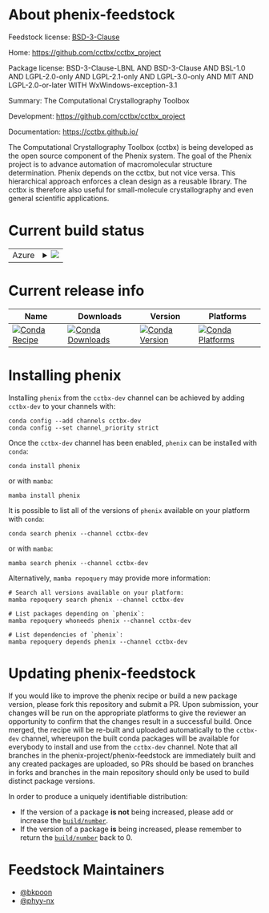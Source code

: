About phenix-feedstock
======================

Feedstock license: [BSD-3-Clause](https://github.com/phenix-project/phenix-feedstock/blob/main/LICENSE.txt)

Home: https://github.com/cctbx/cctbx_project

Package license: BSD-3-Clause-LBNL AND BSD-3-Clause AND BSL-1.0 AND LGPL-2.0-only AND LGPL-2.1-only AND LGPL-3.0-only AND MIT AND LGPL-2.0-or-later WITH WxWindows-exception-3.1

Summary: The Computational Crystallography Toolbox

Development: https://github.com/cctbx/cctbx_project

Documentation: https://cctbx.github.io/

The Computational Crystallography Toolbox (cctbx) is being developed
as the open source component of the Phenix system. The goal of the
Phenix project is to advance automation of macromolecular structure
determination. Phenix depends on the cctbx, but not vice versa. This
hierarchical approach enforces a clean design as a reusable library.
The cctbx is therefore also useful for small-molecule crystallography
and even general scientific applications.


Current build status
====================


<table>
    
  <tr>
    <td>Azure</td>
    <td>
      <details>
        <summary>
          <a href="https://dev.azure.com/phenix-release/feedstock-builds/_build/latest?definitionId=7&branchName=main">
            <img src="https://dev.azure.com/phenix-release/feedstock-builds/_apis/build/status/phenix-feedstock?branchName=main">
          </a>
        </summary>
        <table>
          <thead><tr><th>Variant</th><th>Status</th></tr></thead>
          <tbody><tr>
              <td>linux_64_python3.10.____cpython</td>
              <td>
                <a href="https://dev.azure.com/phenix-release/feedstock-builds/_build/latest?definitionId=7&branchName=main">
                  <img src="https://dev.azure.com/phenix-release/feedstock-builds/_apis/build/status/phenix-feedstock?branchName=main&jobName=linux&configuration=linux%20linux_64_python3.10.____cpython" alt="variant">
                </a>
              </td>
            </tr><tr>
              <td>linux_64_python3.11.____cpython</td>
              <td>
                <a href="https://dev.azure.com/phenix-release/feedstock-builds/_build/latest?definitionId=7&branchName=main">
                  <img src="https://dev.azure.com/phenix-release/feedstock-builds/_apis/build/status/phenix-feedstock?branchName=main&jobName=linux&configuration=linux%20linux_64_python3.11.____cpython" alt="variant">
                </a>
              </td>
            </tr><tr>
              <td>linux_64_python3.12.____cpython</td>
              <td>
                <a href="https://dev.azure.com/phenix-release/feedstock-builds/_build/latest?definitionId=7&branchName=main">
                  <img src="https://dev.azure.com/phenix-release/feedstock-builds/_apis/build/status/phenix-feedstock?branchName=main&jobName=linux&configuration=linux%20linux_64_python3.12.____cpython" alt="variant">
                </a>
              </td>
            </tr><tr>
              <td>linux_64_python3.9.____cpython</td>
              <td>
                <a href="https://dev.azure.com/phenix-release/feedstock-builds/_build/latest?definitionId=7&branchName=main">
                  <img src="https://dev.azure.com/phenix-release/feedstock-builds/_apis/build/status/phenix-feedstock?branchName=main&jobName=linux&configuration=linux%20linux_64_python3.9.____cpython" alt="variant">
                </a>
              </td>
            </tr><tr>
              <td>osx_64_python3.10.____cpython</td>
              <td>
                <a href="https://dev.azure.com/phenix-release/feedstock-builds/_build/latest?definitionId=7&branchName=main">
                  <img src="https://dev.azure.com/phenix-release/feedstock-builds/_apis/build/status/phenix-feedstock?branchName=main&jobName=osx&configuration=osx%20osx_64_python3.10.____cpython" alt="variant">
                </a>
              </td>
            </tr><tr>
              <td>osx_64_python3.11.____cpython</td>
              <td>
                <a href="https://dev.azure.com/phenix-release/feedstock-builds/_build/latest?definitionId=7&branchName=main">
                  <img src="https://dev.azure.com/phenix-release/feedstock-builds/_apis/build/status/phenix-feedstock?branchName=main&jobName=osx&configuration=osx%20osx_64_python3.11.____cpython" alt="variant">
                </a>
              </td>
            </tr><tr>
              <td>osx_64_python3.12.____cpython</td>
              <td>
                <a href="https://dev.azure.com/phenix-release/feedstock-builds/_build/latest?definitionId=7&branchName=main">
                  <img src="https://dev.azure.com/phenix-release/feedstock-builds/_apis/build/status/phenix-feedstock?branchName=main&jobName=osx&configuration=osx%20osx_64_python3.12.____cpython" alt="variant">
                </a>
              </td>
            </tr><tr>
              <td>osx_64_python3.9.____cpython</td>
              <td>
                <a href="https://dev.azure.com/phenix-release/feedstock-builds/_build/latest?definitionId=7&branchName=main">
                  <img src="https://dev.azure.com/phenix-release/feedstock-builds/_apis/build/status/phenix-feedstock?branchName=main&jobName=osx&configuration=osx%20osx_64_python3.9.____cpython" alt="variant">
                </a>
              </td>
            </tr><tr>
              <td>osx_arm64_python3.10.____cpython</td>
              <td>
                <a href="https://dev.azure.com/phenix-release/feedstock-builds/_build/latest?definitionId=7&branchName=main">
                  <img src="https://dev.azure.com/phenix-release/feedstock-builds/_apis/build/status/phenix-feedstock?branchName=main&jobName=osx&configuration=osx%20osx_arm64_python3.10.____cpython" alt="variant">
                </a>
              </td>
            </tr><tr>
              <td>osx_arm64_python3.11.____cpython</td>
              <td>
                <a href="https://dev.azure.com/phenix-release/feedstock-builds/_build/latest?definitionId=7&branchName=main">
                  <img src="https://dev.azure.com/phenix-release/feedstock-builds/_apis/build/status/phenix-feedstock?branchName=main&jobName=osx&configuration=osx%20osx_arm64_python3.11.____cpython" alt="variant">
                </a>
              </td>
            </tr><tr>
              <td>osx_arm64_python3.12.____cpython</td>
              <td>
                <a href="https://dev.azure.com/phenix-release/feedstock-builds/_build/latest?definitionId=7&branchName=main">
                  <img src="https://dev.azure.com/phenix-release/feedstock-builds/_apis/build/status/phenix-feedstock?branchName=main&jobName=osx&configuration=osx%20osx_arm64_python3.12.____cpython" alt="variant">
                </a>
              </td>
            </tr><tr>
              <td>osx_arm64_python3.9.____cpython</td>
              <td>
                <a href="https://dev.azure.com/phenix-release/feedstock-builds/_build/latest?definitionId=7&branchName=main">
                  <img src="https://dev.azure.com/phenix-release/feedstock-builds/_apis/build/status/phenix-feedstock?branchName=main&jobName=osx&configuration=osx%20osx_arm64_python3.9.____cpython" alt="variant">
                </a>
              </td>
            </tr><tr>
              <td>win_64_python3.10.____cpython</td>
              <td>
                <a href="https://dev.azure.com/phenix-release/feedstock-builds/_build/latest?definitionId=7&branchName=main">
                  <img src="https://dev.azure.com/phenix-release/feedstock-builds/_apis/build/status/phenix-feedstock?branchName=main&jobName=win&configuration=win%20win_64_python3.10.____cpython" alt="variant">
                </a>
              </td>
            </tr><tr>
              <td>win_64_python3.11.____cpython</td>
              <td>
                <a href="https://dev.azure.com/phenix-release/feedstock-builds/_build/latest?definitionId=7&branchName=main">
                  <img src="https://dev.azure.com/phenix-release/feedstock-builds/_apis/build/status/phenix-feedstock?branchName=main&jobName=win&configuration=win%20win_64_python3.11.____cpython" alt="variant">
                </a>
              </td>
            </tr><tr>
              <td>win_64_python3.12.____cpython</td>
              <td>
                <a href="https://dev.azure.com/phenix-release/feedstock-builds/_build/latest?definitionId=7&branchName=main">
                  <img src="https://dev.azure.com/phenix-release/feedstock-builds/_apis/build/status/phenix-feedstock?branchName=main&jobName=win&configuration=win%20win_64_python3.12.____cpython" alt="variant">
                </a>
              </td>
            </tr><tr>
              <td>win_64_python3.9.____cpython</td>
              <td>
                <a href="https://dev.azure.com/phenix-release/feedstock-builds/_build/latest?definitionId=7&branchName=main">
                  <img src="https://dev.azure.com/phenix-release/feedstock-builds/_apis/build/status/phenix-feedstock?branchName=main&jobName=win&configuration=win%20win_64_python3.9.____cpython" alt="variant">
                </a>
              </td>
            </tr>
          </tbody>
        </table>
      </details>
    </td>
  </tr>
</table>

Current release info
====================

| Name | Downloads | Version | Platforms |
| --- | --- | --- | --- |
| [![Conda Recipe](https://img.shields.io/badge/recipe-phenix-green.svg)](https://anaconda.org/cctbx-dev/phenix) | [![Conda Downloads](https://img.shields.io/conda/dn/cctbx-dev/phenix.svg)](https://anaconda.org/cctbx-dev/phenix) | [![Conda Version](https://img.shields.io/conda/vn/cctbx-dev/phenix.svg)](https://anaconda.org/cctbx-dev/phenix) | [![Conda Platforms](https://img.shields.io/conda/pn/cctbx-dev/phenix.svg)](https://anaconda.org/cctbx-dev/phenix) |

Installing phenix
=================

Installing `phenix` from the `cctbx-dev` channel can be achieved by adding `cctbx-dev` to your channels with:

```
conda config --add channels cctbx-dev
conda config --set channel_priority strict
```

Once the `cctbx-dev` channel has been enabled, `phenix` can be installed with `conda`:

```
conda install phenix
```

or with `mamba`:

```
mamba install phenix
```

It is possible to list all of the versions of `phenix` available on your platform with `conda`:

```
conda search phenix --channel cctbx-dev
```

or with `mamba`:

```
mamba search phenix --channel cctbx-dev
```

Alternatively, `mamba repoquery` may provide more information:

```
# Search all versions available on your platform:
mamba repoquery search phenix --channel cctbx-dev

# List packages depending on `phenix`:
mamba repoquery whoneeds phenix --channel cctbx-dev

# List dependencies of `phenix`:
mamba repoquery depends phenix --channel cctbx-dev
```




Updating phenix-feedstock
=========================

If you would like to improve the phenix recipe or build a new
package version, please fork this repository and submit a PR. Upon submission,
your changes will be run on the appropriate platforms to give the reviewer an
opportunity to confirm that the changes result in a successful build. Once
merged, the recipe will be re-built and uploaded automatically to the
`cctbx-dev` channel, whereupon the built conda packages will be available for
everybody to install and use from the `cctbx-dev` channel.
Note that all branches in the phenix-project/phenix-feedstock are
immediately built and any created packages are uploaded, so PRs should be based
on branches in forks and branches in the main repository should only be used to
build distinct package versions.

In order to produce a uniquely identifiable distribution:
 * If the version of a package **is not** being increased, please add or increase
   the [``build/number``](https://docs.conda.io/projects/conda-build/en/latest/resources/define-metadata.html#build-number-and-string).
 * If the version of a package **is** being increased, please remember to return
   the [``build/number``](https://docs.conda.io/projects/conda-build/en/latest/resources/define-metadata.html#build-number-and-string)
   back to 0.

Feedstock Maintainers
=====================

* [@bkpoon](https://github.com/bkpoon/)
* [@phyy-nx](https://github.com/phyy-nx/)


